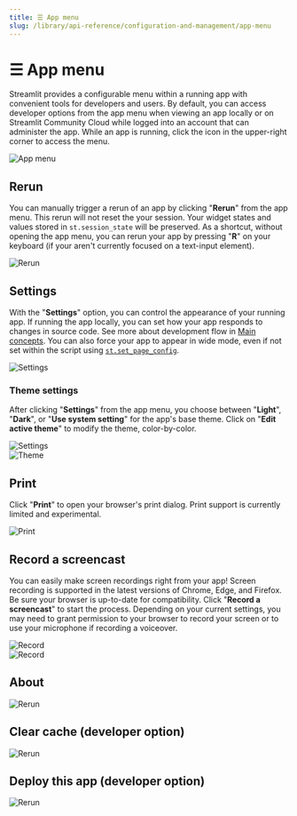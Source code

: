 ```yaml
---
title: ☰ App menu
slug: /library/api-reference/configuration-and-management/app-menu
---
```


# ☰ App menu

Streamlit provides a configurable menu within a running app with convenient tools for developers and users. By default, you can access developer options from the app menu when viewing an app locally or on Streamlit Community Cloud while logged into an account that can administer the app. While an app is running, click the icon in the upper-right corner to access the menu.

<div style={{ maxWidth: '90%', marginLeft: '3em' }}>
    <Image src="/images/api/configuration/app-menu-developer.png" alt="App menu" />
</div>

## Rerun

You can manually trigger a rerun of an app by clicking "**Rerun**" from the app menu. This rerun will not reset the your session. Your widget states and values stored in `st.session_state` will be preserved. As a shortcut, without opening the app menu, you can rerun your app by pressing "**R**" on your keyboard (if your aren't currently focused on a text-input element).

<div style={{ maxWidth: '30%', marginLeft: '3em' }}>
    <Image src="/images/api/configuration/app-menu-rerun-XL.png" alt="Rerun" />
</div>

## Settings

With the "**Settings**" option, you can control the appearance of your running app. If running the app locally, you can set how your app responds to changes in source code. See more about development flow in [Main concepts](/library/get-started/main-concepts#development-flow). You can also force your app to appear in wide mode, even if not set within the script using [`st.set_page_config`](/library/api-reference/utilities/st.set_page_config).

<div style={{ maxWidth: '30%', marginLeft: '3em' }}>
    <Image src="/images/api/configuration/app-menu-settings-XL.png" alt="Settings" />
</div>

### Theme settings

After clicking "**Settings**" from the app menu, you choose between "**Light**", "**Dark**", or "**Use system setting**" for the app's base theme. Click on "**Edit active theme**" to modify the theme, color-by-color.

<div style={{ maxWidth: '90%', marginLeft: '3em' }}>
    <Image src="/images/api/configuration/app-menu-settings-modal.png" alt="Settings" />
</div>

<div style={{ maxWidth: '90%', marginLeft: '3em' }}>
    <Image src="/images/api/configuration/app-menu-settings-theme.png" alt="Theme" />
</div>

## Print

Click "**Print**" to open your browser's print dialog. Print support is currently limited and experimental.

<div style={{ maxWidth: '30%', marginLeft: '3em' }}>
    <Image src="/images/api/configuration/app-menu-print-XL.png" alt="Print" />
</div>

## Record a screencast

You can easily make screen recordings right from your app! Screen recording is supported in the latest versions of Chrome, Edge, and Firefox. Be sure your browser is up-to-date for compatibility. Click "**Record a screencast**" to start the process. Depending on your current settings, you may need to grant permission to your browser to record your screen or to use your microphone if recording a voiceover.

<div style={{ maxWidth: '30%', marginLeft: '3em' }}>
    <Image src="/images/api/configuration/app-menu-record-XL.png" alt="Record" />
</div>

<div style={{ maxWidth: '90%', marginLeft: '3em' }}>
    <Image src="/images/api/configuration/app-menu-record.gif" alt="Record" />
</div>

## About

<div style={{ maxWidth: '30%', marginLeft: '3em' }}>
    <Image src="/images/api/configuration/app-menu-about-XL.png" alt="Rerun" />
</div>

## Clear cache (developer option)

<div style={{ maxWidth: '30%', marginLeft: '3em' }}>
    <Image src="/images/api/configuration/app-menu-clear-XL.png" alt="Rerun" />
</div>

## Deploy this app (developer option)

<div style={{ maxWidth: '30%', marginLeft: '3em' }}>
    <Image src="/images/api/configuration/app-menu-deploy-XL.png" alt="Rerun" />
</div>
